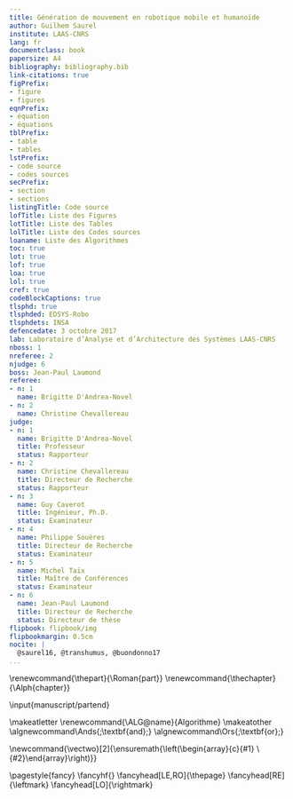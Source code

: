 ```yaml
---
title: Génération de mouvement en robotique mobile et humanoïde
author: Guilhem Saurel
institute: LAAS-CNRS
lang: fr
documentclass: book
papersize: A4
bibliography: bibliography.bib
link-citations: true
figPrefix:
- figure
- figures
eqnPrefix:
- équation
- équations
tblPrefix:
- table
- tables
lstPrefix:
- code source
- codes sources
secPrefix:
- section
- sections
listingTitle: Code source
lofTitle: Liste des Figures
lotTitle: Liste des Tables
lolTitle: Liste des Codes sources
loaname: Liste des Algorithmes
toc: true
lot: true
lof: true
loa: true
lol: true
cref: true
codeBlockCaptions: true
tlsphd: true
tlsphded: EDSYS-Robo
tlsphdets: INSA
defencedate: 3 octobre 2017
lab: Laboratoire d’Analyse et d’Architecture des Systèmes LAAS-CNRS
nboss: 1
nreferee: 2
njudge: 6
boss: Jean-Paul Laumond
referee:
- n: 1
  name: Brigitte D'Andrea-Novel
- n: 2
  name: Christine Chevallereau
judge:
- n: 1
  name: Brigitte D'Andrea-Novel
  title: Professeur
  status: Rapporteur
- n: 2
  name: Christine Chevallereau
  title: Directeur de Recherche
  status: Rapporteur
- n: 3
  name: Guy Caverot
  title: Ingénieur, Ph.D.
  status: Examinateur
- n: 4
  name: Philippe Souères
  title: Directeur de Recherche
  status: Examinateur
- n: 5
  name: Michel Taïx
  title: Maître de Conférences
  status: Examinateur
- n: 6
  name: Jean-Paul Laumond
  title: Directeur de Recherche
  status: Directeur de thèse
flipbook: flipbook/img
flipbookmargin: 0.5cm
nocite: |
  @saurel16, @transhumus, @buondonno17
...
```


\renewcommand{\thepart}{\Roman{part}}
\renewcommand{\thechapter}{\Alph{chapter}}

\input{manuscript/partend}

\makeatletter
\renewcommand{\ALG@name}{Algorithme}
\makeatother
\algnewcommand\Ands{\;\textbf{and}\;}
\algnewcommand\Ors{\;\textbf{or}\;}

\newcommand{\vectwo}[2]{\ensuremath{\left(\begin{array}{c}{#1} \\ {#2}\end{array}\right)}}

\pagestyle{fancy}
\fancyhf{}
\fancyhead[LE,RO]{\thepage}
\fancyhead[RE]{\leftmark}
\fancyhead[LO]{\rightmark}
